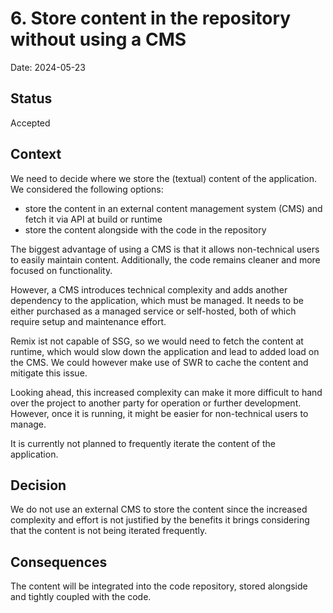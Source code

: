 # 6. Store content in the repository without using a CMS

Date: 2024-05-23

## Status

Accepted

## Context

We need to decide where we store the (textual) content of the application. We considered the following options:

- store the content in an external content management system (CMS) and fetch it via API at build or runtime
- store the content alongside with the code in the repository

The biggest advantage of using a CMS is that it allows non-technical users to easily maintain content.
Additionally, the code remains cleaner and more focused on functionality.

However, a CMS introduces technical complexity and adds another dependency to the application, which must be managed.
It needs to be either purchased as a managed service or self-hosted, both of which require setup
and maintenance effort.

Remix ist not capable of SSG, so we would need to fetch the content at runtime,
which would slow down the application and lead to added load on the CMS.
We could however make use of SWR to cache the content and mitigate this issue.

Looking ahead, this increased complexity can make it more difficult to hand over the project to another party
for operation or further development. However, once it is running, it might be easier for non-technical users to manage.

It is currently not planned to frequently iterate the content of the application.

## Decision

We do not use an external CMS to store the content since the increased complexity and effort is not justified
by the benefits it brings considering that the content is not being iterated frequently.

## Consequences

The content will be integrated into the code repository, stored alongside and tightly coupled with the code.
